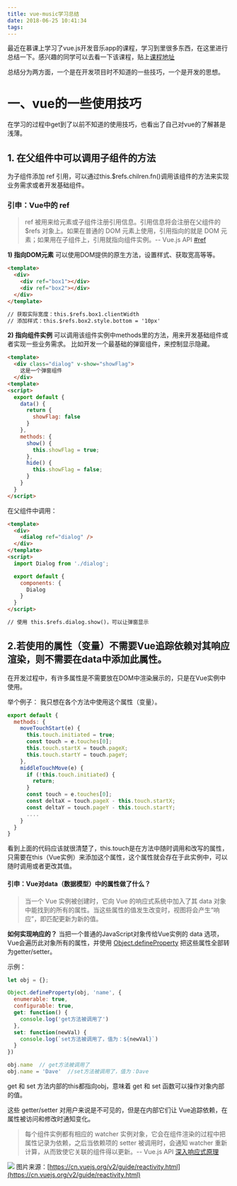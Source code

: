 ```yaml
---
title: vue-music学习总结
date: 2018-06-25 10:41:34
tags:
---
```


最近在慕课上学习了vue.js开发音乐app的课程，学习到里很多东西，在这里进行总结一下。感兴趣的同学可以去看一下该课程，贴上[课程地址](https://coding.imooc.com/class/107.html)

总结分为两方面，一个是在开发项目时不知道的一些技巧，一个是开发的思想。

# 一、vue的一些使用技巧

在学习的过程中get到了以前不知道的使用技巧，也看出了自己对vue的了解甚是浅薄。

## 1. 在父组件中可以调用子组件的方法

为子组件添加 ref 引用，可以通过this.$refs.chilren.fn()调用该组件的方法来实现业务需求或者开发基础组件。

### 引申：Vue中的 ref
> ref 被用来给元素或子组件注册引用信息。引用信息将会注册在父组件的 $refs 对象上。如果在普通的 DOM 元素上使用，引用指向的就是 DOM 元素；如果用在子组件上，引用就指向组件实例。-- Vue.js API [#ref](https://cn.vuejs.org/v2/api/#ref)

**1) 指向DOM元素**
可以使用DOM提供的原生方法，设置样式、获取宽高等等。
```Html
<template>
  <div>
    <div ref="box1"></div>
    <div ref="box2"></div>
  </div>
</template>

// 获取实际宽度：this.$refs.box1.clientWidth
// 添加样式：this.$refs.box2.style.bottom = '10px'
```

**2) 指向组件实例**
可以调用该组件实例中methods里的方法，用来开发基础组件或者实现一些业务需求。
比如开发一个最基础的弹窗组件，来控制显示隐藏。
```Html
<template>
  <div class="dialog" v-show="showFlag">
    这是一个弹窗组件
  </div>
<template>
<script>
  export default {
    data() {
      return {
        showFlag: false
      }
    },
    methods: {
      show() {
        this.showFlag = true;
      },
      hide() {
        this.showFlag = false;
      }
    }
  }
</script>
```
在父组件中调用：
```Html
<template>
  <div>
    <dialog ref="dialog" />
  </div>
</template>
<script>
  import Dialog from './dialog';

  export default {
    components: {
      Dialog
    }
  }
</script>

// 使用 this.$refs.dialog.show()，可以让弹窗显示
```

## 2.若使用的属性（变量）不需要Vue追踪依赖对其响应渲染，则不需要在data中添加此属性。
在开发过程中，有许多属性是不需要放在DOM中渲染展示的，只是在Vue实例中使用。

举个例子：
我只想在各个方法中使用这个属性（变量）。
```Javascript
export default {
  methods: {
    moveTouchStart(e) {
      this.touch.initiated = true;
      const touch = e.touches[0];
      this.touch.startX = touch.pageX;
      this.touch.startY = touch.pageY;
    },
    middleTouchMove(e) {
      if (!this.touch.initiated) {
        return;
      }
      const touch = e.touches[0];
      const deltaX = touch.pageX - this.touch.startX;
      const deltaY = touch.pageY - this.touch.startY;
      ....
    }
  }
}
```
看到上面的代码应该就很清楚了，this.touch是在方法中随时调用和改写的属性，只需要在this（Vue实例）来添加这个属性，这个属性就会存在于此实例中，可以随时调用或者更改其值。

#### 引申：Vue对data（数据模型）中的属性做了什么？
> 当一个 Vue 实例被创建时，它向 Vue 的响应式系统中加入了其 data 对象中能找到的所有的属性。当这些属性的值发生改变时，视图将会产生“响应”，即匹配更新为新的值。

**如何实现响应的？**
当把一个普通的JavaScript对象传给Vue实例的 data 选项，Vue会遍历此对象所有的属性，并使用 [Object.defineProperty](https://developer.mozilla.org/en-US/docs/Web/JavaScript/Reference/Global_Objects/Object/defineProperty) 把这些属性全部转为getter/setter。

示例：
```Javascript
let obj = {};

Object.defineProperty(obj, 'name', {
  enumerable: true,
  configurable: true,
  get: function() {
    console.log('get方法被调用了')
  },
  set: function(newVal) {
    console.log(`set方法被调用了，值为：${newVal}`)
  }
})

obj.name  // get方法被调用了
obj.name = 'Dave'  //set方法被调用了，值为：Dave
```
get 和 set 方法内部的this都指向obj，意味着 get 和 set 函数可以操作对象内部的值。

这些 getter/setter 对用户来说是不可见的，但是在内部它们让 Vue追踪依赖，在属性被访问和修改时通知变化。

> 每个组件实例都有相应的 watcher 实例对象，它会在组件渲染的过程中把属性记录为依赖，之后当依赖项的 setter 被调用时，会通知 watcher 重新计算，从而致使它关联的组件得以更新。-- Vue.js API [深入响应式原理](https://cn.vuejs.org/v2/guide/reactivity.html)

![](/images/reactivity.png)
图片来源：[https://cn.vuejs.org/v2/guide/reactivity.html](https://cn.vuejs.org/v2/guide/reactivity.html)